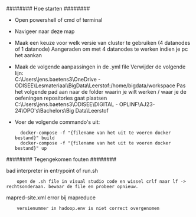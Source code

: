 ########
Hoe starten
########

- Open powershell of cmd of terminal
- Navigeer naar deze map
- Maak een keuze voor welk versie van cluster te gebruiken (4 datanodes of 1 datanode)
	Aangeraden om met 4 datanodes te werken indien je pc het aankan
- Maak de volgende aanpassingen in de .yml file
	Verwijder de volgende lijn: 		
		C:\Users\jens.baetens3\OneDrive - ODISEE\Lesmateriaal\BigData\Leerstof:/home/bigdata/workspace
	Pas het volgende pad aan naar de folder waarin je wilt werken / waar je de oefeningen repositories gaat plaatsen
		 C:\Users\jens.baetens3\ODISEE\DIGITAL - OPLINF\AJ23-24\OPO's\Bachelors\Big Data\Leerstof

- Voer de volgende commando's uit:
  ````
	docker-compose -f "{filename van het uit te voeren docker bestand}" build
	docker-compose -f "{filename van het uit te voeren docker bestand}" up
  ````

########
Tegengekomen fouten
########

bad interpreter in entrypoint of run.sh		

		open de .sh file in visual studio code en wissel crlf naar lf -> rechtsonderaan. bewaar de file en probeer opnieuw.
		
mapred-site.xml error bij mapreduce
	
		versienummer in hadoop.env is niet correct overgenomen
		
